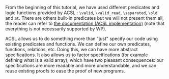 From the beginning of this tutorial, we have used different predicates and
logic functions provided by ACSL : `\valid`, `\valid_read`, `\separated`, `\old`
and `at`. There are others built-in predicates but we will not present them all,
the reader can refer to
[the documentation (ACSL implementation)](http://frama-c.com/download.html)
(note that everything is not necessarily supported by WP).

ACSL allows us to do something more than "just" specify our code using existing
predicates and functions. We can define our own predicates, functions,
relations, etc. Doing this, we can have more abstract specifications. It also
allows us to factor specifications (for example defining what is a valid array),
which have two pleasant consequences: our specifications are more readable and
more understandable, and we can reuse existing proofs to ease the proof of
new programs.